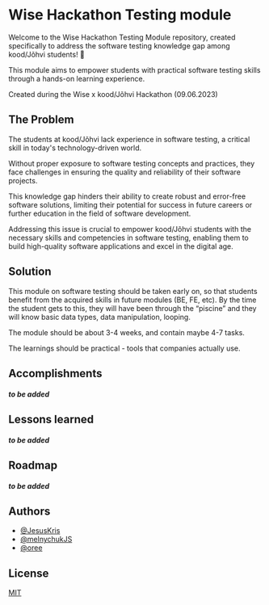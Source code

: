 <!-- ctrl|cmd + shift + v to preview-->
# Wise Hackathon Testing module

Welcome to the Wise Hackathon Testing Module repository, created specifically to address the software testing knowledge gap among kood/Jõhvi students! 🚀

This module aims to empower students with practical software testing skills through a hands-on learning experience. 

Created during the Wise x kood/Jõhvi Hackathon (09.06.2023)

## The Problem

The students at kood/Jõhvi lack experience in software testing, a critical skill in today's technology-driven world. 

Without proper exposure to software testing concepts and practices, they face challenges in ensuring the quality and reliability of their software projects. 

This knowledge gap hinders their ability to create robust and error-free software solutions, limiting their potential for success in future careers or further education in the field of software development. 

Addressing this issue is crucial to empower kood/Jõhvi students with the necessary skills and competencies in software testing, enabling them to build high-quality software applications and excel in the digital age.

## Solution

This module on software testing should be taken early on, so that students benefit from the acquired skills in future modules (BE, FE, etc).  By the time the student gets to this, they will have been through the “piscine” and they will know basic data types, data manipulation, looping.

The module should be about 3-4 weeks, and contain maybe 4-7 tasks.

The learnings should be practical - tools that companies actually use.  


## Accomplishments
##### **to be added**


## Lessons learned
##### **to be added**

## Roadmap
##### **to be added**


## Authors

- [@JesusKris](https://github.com/JesusKris)
- [@melnychukJS](https://github.com/melnychukJS)
- [@oree](https://github.com/oree)

## License

[MIT](https://choosealicense.com/licenses/mit/)